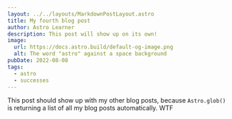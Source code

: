 ```yaml
---
layout: ../../layouts/MarkdownPostLayout.astro
title: My fourth blog post
author: Astro Learner
description: This post will show up on its own!
image:
  url: https://docs.astro.build/default-og-image.png
  alt: The word "astro" against a space background
pubDate: 2022-08-08
tags:
  - astro
  - successes
---
```

This post should show up with my other blog posts, because `Astro.glob()` is returning a list of all my blog posts automatically. WTF